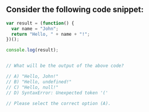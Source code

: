 <!-- added -->
## Consider the following code snippet:

```javascript
var result = (function() {
  var name = "John";
  return "Hello, " + name + "!";
})();

console.log(result);


// What will be the output of the above code?

// A) "Hello, John!"
// B) "Hello, undefined!"
// C) "Hello, null!"
// D) SyntaxError: Unexpected token '('

// Please select the correct option (A).
